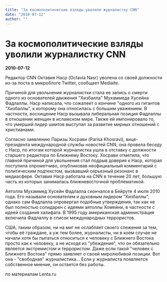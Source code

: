 ```yaml
---
title: "За космополитические взляды уволили журналистку CNN"
date: "2010-07-12"
author: ""
---
```


# За космополитические взляды уволили журналистку CNN

**2010-07-12** 

Редактор CNN Октавия Наср (Octavia Nasr) уволена со своей должности из-за поста в микроблоге Twitter, сообщает Mediaite.



Причиной для увольнения журналистки стала ее запись о смерти одного из основателей движения "Хизбалла" Мухаммеда Хусейна Фадлаллы. Наср написала, что сожалеет о кончине "одного из гигантов "Хизбаллы", к которому она относилась с большим уважением. В частности, восхищение Наср вызывала либеральная позиция Фадлаллы в отношении женщин в исламском мире. Также ей импонировало то, что умерший лидер шиитов выступал за развитие мирных отношений с христианами.



Согласно заявлению Паризы Хосрави (Parisa Khosravi), вице-президента международной службы новостей CNN, она провела беседу с Наср, по итогам которой журналистка ушла в отставку с должности старшего редактора по Ближнему Востоку. Хосрави отметила, что главной причиной для увольнения стал подрыв доверия к Наср, которая поступила опрометчиво, опубликовав неофициальный комментарий с политическим подтекстом, вызвавший серьезный резонанс в медиасфере. Октавия Наср работала на CNN в течение 20 лет, большую часть из которых занималась ближневосточной проблематикой.



Аятолла Мухаммед Хусейн Фадлалла скончался в Бейруте 4 июля 2010 года. Его называли основателем и духовным лидером "Хизбаллы", однако сам Фадлалла опровергал подобные утверждения, так как не был полностью солидарен с идеями аятоллы Хомейни, в частности с идеей создания халифата. В 1995 году американская администрация включила Фадлаллу в список международных террористов.



США, таким образом, ни на миг не ослабляет своего слежения за тем, чтобы её граждане, а уж тем более, журналисты, ни в коем случае не начали хотя бы пытаться относиться к человеку с Ближнего Востока просто как к человеку, а не исходя из "убеждения", что он обязательно является экстремистом и террористом. Даже если такой "человек с Ближнего Востока" прямо заявляет о своей миролюбивой позиции. Вот она - "свободная" журналистика... Если у журналиста появляется собственное мнение, он остается без работы.



по материалам Lenta.ru